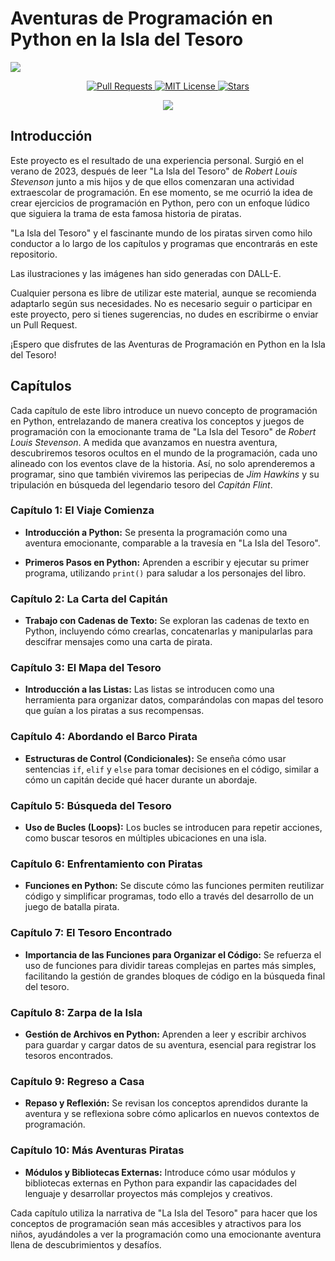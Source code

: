 
# Aventuras de Programación en Python en la Isla del Tesoro

![](https://repository-images.githubusercontent.com/717559382/ec86779c-43cc-4328-9a1d-346c44289c15)

<p align="center">
  <a href="https://github.com/imarranz/aventuras-programacion-python-isla-del-tesoro/pulls">
    <img src="https://img.shields.io/badge/PRs-welcome-brightgreen.svg?longCache=true" alt="Pull Requests">
  </a>
  <a href="LICENSE.md">
    <img src="https://img.shields.io/badge/License-MIT-red.svg?longCache=true" alt="MIT License">
  </a>
   <a href="https://github.com/imarranz/aventuras-programacion-python-isla-del-tesoro"><img src="https://img.shields.io/github/stars/imarranz/aventuras-programacion-python-isla-del-tesoro" alt="Stars"/></a>
  </a>
</p>

<p align="center">
  <a href="https://twitter.com/imarranz" target="_blank">
    <img src="https://img.shields.io/twitter/follow/imarranz.svg?logo=twitter">
  </a>
</p>

## Introducción

Este proyecto es el resultado de una experiencia personal. Surgió en el verano de 2023, después de leer "La Isla del Tesoro" de _Robert Louis Stevenson_ junto a mis hijos y de que ellos comenzaran una actividad extraescolar de programación. En ese momento, se me ocurrió la idea de crear ejercicios de programación en Python, pero con un enfoque lúdico que siguiera la trama de esta famosa historia de piratas.

"La Isla del Tesoro" y el fascinante mundo de los piratas sirven como hilo conductor a lo largo de los capítulos y programas que encontrarás en este repositorio.

Las ilustraciones y las imágenes han sido generadas con DALL-E.

Cualquier persona es libre de utilizar este material, aunque se recomienda adaptarlo según sus necesidades. No es necesario seguir o participar en este proyecto, pero si tienes sugerencias, no dudes en escribirme o enviar un Pull Request.

¡Espero que disfrutes de las Aventuras de Programación en Python en la Isla del Tesoro!

## Capítulos

Cada capítulo de este libro introduce un nuevo concepto de programación en Python, entrelazando de manera creativa los conceptos y juegos de programación con la emocionante trama de "La Isla del Tesoro" de _Robert Louis Stevenson_. A medida que avanzamos en nuestra aventura, descubriremos tesoros ocultos en el mundo de la programación, cada uno alineado con los eventos clave de la historia. Así, no solo aprenderemos a programar, sino que también viviremos las peripecias de _Jim Hawkins_ y su tripulación en búsqueda del legendario tesoro del _Capitán Flint_.

### Capítulo 1: El Viaje Comienza

  - **Introducción a Python:** Se presenta la programación como una aventura emocionante, comparable a la travesía en "La Isla del Tesoro".

  - **Primeros Pasos en Python:** Aprenden a escribir y ejecutar su primer programa, utilizando `print()` para saludar a los personajes del libro.

### Capítulo 2: La Carta del Capitán

  - **Trabajo con Cadenas de Texto:** Se exploran las cadenas de texto en Python, incluyendo cómo crearlas, concatenarlas y manipularlas para descifrar mensajes como una carta de pirata.

### Capítulo 3: El Mapa del Tesoro

  - **Introducción a las Listas:** Las listas se introducen como una herramienta para organizar datos, comparándolas con mapas del tesoro que guían a los piratas a sus recompensas.

### Capítulo 4: Abordando el Barco Pirata

  - **Estructuras de Control (Condicionales):** Se enseña cómo usar sentencias `if`, `elif` y `else` para tomar decisiones en el código, similar a cómo un capitán decide qué hacer durante un abordaje.

### Capítulo 5: Búsqueda del Tesoro

  - **Uso de Bucles (Loops):** Los bucles se introducen para repetir acciones, como buscar tesoros en múltiples ubicaciones en una isla.

### Capítulo 6: Enfrentamiento con Piratas

  - **Funciones en Python:** Se discute cómo las funciones permiten reutilizar código y simplificar programas, todo ello a través del desarrollo de un juego de batalla pirata.

### Capítulo 7: El Tesoro Encontrado

  - **Importancia de las Funciones para Organizar el Código:** Se refuerza el uso de funciones para dividir tareas complejas en partes más simples, facilitando la gestión de grandes bloques de código en la búsqueda final del tesoro.

### Capítulo 8: Zarpa de la Isla

  - **Gestión de Archivos en Python:** Aprenden a leer y escribir archivos para guardar y cargar datos de su aventura, esencial para registrar los tesoros encontrados.

### Capítulo 9: Regreso a Casa

  - **Repaso y Reflexión:** Se revisan los conceptos aprendidos durante la aventura y se reflexiona sobre cómo aplicarlos en nuevos contextos de programación.

### Capítulo 10: Más Aventuras Piratas

  - **Módulos y Bibliotecas Externas:** Introduce cómo usar módulos y bibliotecas externas en Python para expandir las capacidades del lenguaje y desarrollar proyectos más complejos y creativos.

Cada capítulo utiliza la narrativa de "La Isla del Tesoro" para hacer que los conceptos de programación sean más accesibles y atractivos para los niños, ayudándoles a ver la programación como una emocionante aventura llena de descubrimientos y desafíos.
